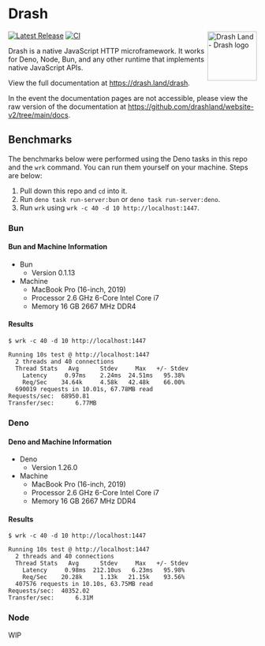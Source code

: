 # Drash

<img align="right" src="https://drash.land/logo-drash.svg" alt="Drash Land - Drash logo" height="100" style="max-height: 100px; margin-bottom: 20px;">

[![Latest Release](https://img.shields.io/github/release/drashland/drash.svg?color=bright_green&label=latest)](https://github.com/drashland/drash/releases/latest)
[![CI](https://img.shields.io/github/workflow/status/drashland/drash/master?label=ci)](https://github.com/drashland/drash/actions/workflows/master.yml)

Drash is a native JavaScript HTTP microframework. It works for Deno, Node, Bun,
and any other runtime that implements native JavaScript APIs.

View the full documentation at https://drash.land/drash.

In the event the documentation pages are not accessible, please view the raw
version of the documentation at
https://github.com/drashland/website-v2/tree/main/docs.

## Benchmarks

The benchmarks below were performed using the Deno tasks in this repo and the
`wrk` command. You can run them yourself on your machine. Steps are below:

1. Pull down this repo and `cd` into it.
1. Run `deno task run-server:bun` or `deno task run-server:deno`.
1. Run `wrk` using `wrk -c 40 -d 10 http://localhost:1447`.

### Bun

#### Bun and Machine Information

- Bun
  - Version 0.1.13
- Machine
  - MacBook Pro (16-inch, 2019)
  - Processor 2.6 GHz 6-Core Intel Core i7
  - Memory 16 GB 2667 MHz DDR4

#### Results

```
$ wrk -c 40 -d 10 http://localhost:1447

Running 10s test @ http://localhost:1447
  2 threads and 40 connections
  Thread Stats   Avg      Stdev     Max   +/- Stdev
    Latency     0.97ms    2.24ms  24.51ms   95.38%
    Req/Sec    34.64k     4.58k   42.48k    66.00%
  690019 requests in 10.01s, 67.78MB read
Requests/sec:  68950.81
Transfer/sec:      6.77MB
```

### Deno

#### Deno and Machine Information

- Deno
  - Version 1.26.0
- Machine
  - MacBook Pro (16-inch, 2019)
  - Processor 2.6 GHz 6-Core Intel Core i7
  - Memory 16 GB 2667 MHz DDR4

#### Results

```
$ wrk -c 40 -d 10 http://localhost:1447

Running 10s test @ http://localhost:1447
  2 threads and 40 connections
  Thread Stats   Avg      Stdev     Max   +/- Stdev
    Latency     0.98ms  212.10us   6.23ms   95.98%
    Req/Sec    20.28k     1.13k   21.15k    93.56%
  407576 requests in 10.10s, 63.75MB read
Requests/sec:  40352.02
Transfer/sec:      6.31M
```

### Node

WIP
